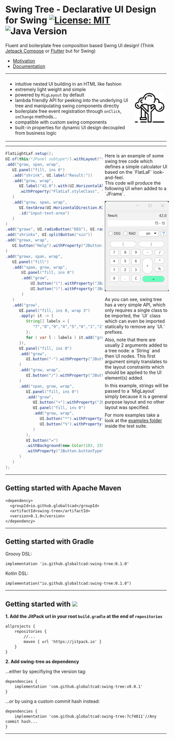 
# Swing Tree - Declarative UI Design for Swing [![License: MIT](https://img.shields.io/badge/License-MIT-yellow.svg)](https://opensource.org/licenses/MIT) ![Java Version](https://img.shields.io/static/v1.svg?label=Java&message=8%2B&color=blue) #

Fluent and boilerplate free composition based Swing UI design!
(Think [Jetpack Compose](https://developer.android.com/jetpack/compose) or [Flutter](https://flutter.dev) but for Swing)

- [Motivation](docs/markdown/Motivation.md)
- [Documentation](https://globaltcad.github.io/swing-tree/)

<table>
<tr>
<th></th>
<th></th>
</tr>
<tr>
<td> 

- intuitive nested UI building in an HTML like fashion
- extremely light weight and simple
- powered by `MigLayout` by default
- lambda friendly API for peeking into the underlying UI tree and manipulating swing components directly
- boilerplate free event registration through `onClick`, `onChange` methods...
- compatible with custom swing components
- built-in properties for dynamic UI design decoupled from business logic 
	
</td>
<td>
	
<img href="https://www.flaticon.com/free-icons/swing" title="swing icons" src="docs/img/swing.png" style="width:200px;"/>
</td>
</tr>
</table>


---
<div style="float:right;width:200px;">
<p style="width:200px;margin:0.5em;">
Here is an example of some swing tree code which defines a simple calculator UI based on the `FlatLaF` look-and-feel. <br>
This code will produce the following UI when added to a `JFrame`.
</p>


<img href="" title="example" src="docs/img/simple-example.png" style="width:200px;margin:0.5em;"/>

<p style="width:200px;margin:0.5em;">
As you can see, swing tree has a very simple API, which only requires a
single class to be imported, the `UI` class which can even be imported
statically to remove any `UI.` prefixes.
</p>

<p style="width:200px;margin:0.5em;">
Also, note that there are usually 2 arguments
added to a tree node: a `String` and then UI nodes.
This first argument simply translates
to the layout constraints which should be applied
to the UI element(s) added.
</p>

<p style="width:200px;margin:0.5em;">
In this example, strings will be passed to a `MigLayout`
simply because it is a general purpose layout and no other
layout was specified.
</p>

<p style="width:200px;margin:0.5em;">
For more examples take a look at the <a href="src/test/groovy/swingtree/examples">examples folder</a> inside the test suite.
</p>

</div>

```java
FlatLightLaf.setup();
UI.of(this/*JPanel subtype*/).withLayout("fill, insets 10")
.add("grow, span, wrap",
   UI.panel("fill, ins 0")
   .add("shrink", UI.label("Result:"))
   .add("grow, wrap",
      UI.label("42.0").with(UI.HorizontalAlignment.RIGHT
      .withProperty("FlatLaf.styleClass", "large")
   )
   .add("grow, span, wrap",
      UI.textArea(UI.HorizontalDirection.RIGHT_TO_LEFT, "13 - 73")
      .id("input-text-area")
   )
)
.add("growx", UI.radioButton("DEG"), UI.radioButton("RAD"))
.add("shrinkx", UI.splitButton("sin"))
.add("growx, wrap",
   UI.button("Help").withProperty("JButton.buttonType", "help")
)
.add("growx, span, wrap",
   UI.panel("fill")
   .add("span, grow, wrap",
       UI.panel("fill, ins 0")
       .add("grow",
           UI.button("(").withProperty("JButton.buttonType", "roundRect"),
           UI.button(")").withProperty("JButton.buttonType", "roundRect")
       )
   )
   .add("grow",
      UI.panel("fill, ins 0, wrap 3")
      .apply( it -> {
         String[] labels = {
            "7","8","9","4","5","6","1","2","3","0",".","C"
         };
         for ( var l : labels ) it.add("grow", UI.button(l));
      }),
      UI.panel("fill, ins 0")
      .add("grow", 
         UI.button("-").withProperty("JButton.buttonType", "roundRect")
      )
      .add("grow, wrap", 
         UI.button("/").withProperty("JButton.buttonType", "roundRect")
      )
      .add("span, grow, wrap",
         UI.panel("fill, ins 0")
         .add("grow", 
            UI.button("+").withProperty("JButton.buttonType", "roundRect"),
            UI.panel("fill, ins 0")
            .add("grow, wrap",
               UI.button("*").withProperty("JButton.buttonType", "roundRect"),
               UI.button("%").withProperty("JButton.buttonType", "roundRect")
            )
         ),
         UI.button("=")
         .withBackground(new Color(103, 255, 190))
         .withProperty("JButton.buttonType", "roundRect")
      )
   )
);
```

---
## Getting started with Apache Maven ##

```
<dependency>
  <groupId>io.github.globaltcad</groupId>
  <artifactId>swing-tree</artifactId>
  <version>0.1.0</version>
</dependency>
```

---

## Getting started with Gradle ##
Groovy DSL:
```
implementation 'io.github.globaltcad:swing-tree:0.1.0'
```
Kotlin DSL:
```
implementation("io.github.globaltcad:swing-tree:0.1.0")
```
---

## Getting started with [![](https://jitpack.io/v/globaltcad/swing-tree.svg)](https://jitpack.io/#globaltcad/swing-tree) ##
**1. Add the JitPack url in your root `build.gradle` at the end of `repositories`**
```
allprojects {
	repositories {
		//...
		maven { url 'https://jitpack.io' }
	}
}
```
**2. Add swing-tree as dependency**

...either by specifiying the version tag:
```
dependencies {
	implementation 'com.github.globaltcad:swing-tree:v0.0.1'
}
```
...or by using a custom commit hash instead:
```
dependencies {
	implementation 'com.github.globaltcad:swing-tree:7c74811'//Any commit hash...
}
```
---

